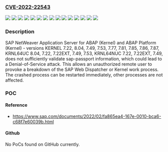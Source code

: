 ### [CVE-2022-22543](https://cve.mitre.org/cgi-bin/cvename.cgi?name=CVE-2022-22543)
![](https://img.shields.io/static/v1?label=Product&message=SAP%20NetWeaver%20Application%20Server%20for%20ABAP%20(Kernel)%20and%20ABAP%20Platform%20(Kernel)&color=blue)
![](https://img.shields.io/static/v1?label=Version&message=7.22%20&color=brightgreen)
![](https://img.shields.io/static/v1?label=Version&message=7.22EXT%20&color=brightgreen)
![](https://img.shields.io/static/v1?label=Version&message=7.49%20&color=brightgreen)
![](https://img.shields.io/static/v1?label=Version&message=7.53%20&color=brightgreen)
![](https://img.shields.io/static/v1?label=Version&message=7.77%20&color=brightgreen)
![](https://img.shields.io/static/v1?label=Version&message=7.81%20&color=brightgreen)
![](https://img.shields.io/static/v1?label=Version&message=7.85%20&color=brightgreen)
![](https://img.shields.io/static/v1?label=Version&message=7.86%20&color=brightgreen)
![](https://img.shields.io/static/v1?label=Version&message=7.87%20&color=brightgreen)
![](https://img.shields.io/static/v1?label=Version&message=8.04%20&color=brightgreen)
![](https://img.shields.io/static/v1?label=Version&message=KERNEL%207.22%20&color=brightgreen)
![](https://img.shields.io/static/v1?label=Version&message=KRNL64NUC%207.22%20&color=brightgreen)
![](https://img.shields.io/static/v1?label=Version&message=KRNL64UC%208.04%20&color=brightgreen)
![](https://img.shields.io/static/v1?label=Vulnerability&message=CWE-400&color=brightgreen)

### Description

SAP NetWeaver Application Server for ABAP (Kernel) and ABAP Platform (Kernel) - versions KERNEL 7.22, 8.04, 7.49, 7.53, 7.77, 7.81, 7.85, 7.86, 7.87, KRNL64UC 8.04, 7.22, 7.22EXT, 7.49, 7.53, KRNL64NUC 7.22, 7.22EXT, 7.49, does not sufficiently validate sap-passport information, which could lead to a Denial-of-Service attack. This allows an unauthorized remote user to provoke a breakdown of the SAP Web Dispatcher or Kernel work process. The crashed process can be restarted immediately, other processes are not affected.

### POC

#### Reference
- https://www.sap.com/documents/2022/02/fa865ea4-167e-0010-bca6-c68f7e60039b.html

#### Github
No PoCs found on GitHub currently.

